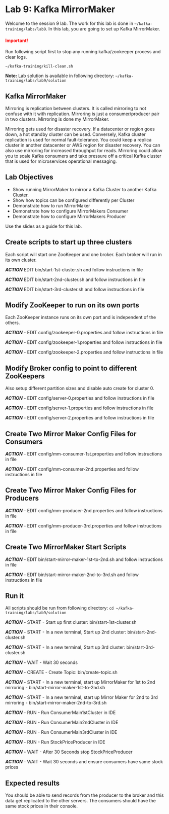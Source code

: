 # Lab 9: Kafka MirrorMaker

Welcome to the session 9 lab. The work for this lab is done in `~/kafka-training/labs/lab9`.
In this lab, you are going to set up Kafka MirrorMaker.


<h4><span style="color:red;">Important!</span></h4>

Run following script first to stop any running kafka/zookeeper process and clear logs.

`~/kafka-training/kill-clean.sh`

**Note:** Lab solution is available in following directory:
`~/kafka-training/labs/lab9/solution`


## Kafka MirrorMaker

Mirroring is replication between clusters. It is called mirroring to not confuse with it
with replication. Mirroring is just a consumer/producer pair in two clusters.
Mirroring is done my MirrorMaker.

Mirroring gets used for disaster recovery. If a datacenter or region goes down, a hot
standby cluster can be used. Conversely, Kafka cluster replication is used for normal
fault-tolerance.
You could keep a replica cluster in another datacenter or AWS region for disaster recovery.
You can also use mirroring for increased throughput for reads. Mirroring could allow you
to scale Kafka consumers and take pressure off a critical Kafka cluster that is used
for microservices operational messaging.

## Lab Objectives


* Show running MirrorMaker to mirror a Kafka Cluster to another Kafka Cluster.
* Show how topics can be configured differently per Cluster
* Demonstrate how to run MirrorMaker
* Demonstrate how to configure MirrorMakers Consumer
* Demonstrate how to configure MirrorMakers Producer

Use the slides as a guide for this lab.

## Create scripts to start up three clusters

Each script will start one ZooKeeper and one broker.
Each broker will run in its own cluster.


***ACTION*** EDIT bin/start-1st-cluster.sh and follow instructions in file

***ACTION*** EDIT bin/start-2nd-cluster.sh and follow instructions in file

***ACTION*** EDIT bin/start-3rd-cluster.sh and follow instructions in file


## Modify ZooKeeper to run on its own ports

Each ZooKeeper instance runs on its own port and is independent of the others.


***ACTION*** - EDIT config/zookeeper-0.properties and follow instructions in file

***ACTION*** - EDIT config/zookeeper-1.properties and follow instructions in file

***ACTION*** - EDIT config/zookeeper-2.properties and follow instructions in file


## Modify Broker config to point to different ZooKeepers
Also setup different partition sizes and disable auto create for cluster 0.


***ACTION*** - EDIT config/server-0.properties and follow instructions in file

***ACTION*** - EDIT config/server-1.properties and follow instructions in file

***ACTION*** - EDIT config/server-2.properties and follow instructions in file


## Create Two Mirror Maker Config Files for Consumers


***ACTION*** - EDIT config/mm-consumer-1st.properties and follow instructions in file

***ACTION*** - EDIT config/mm-consumer-2nd.properties and follow instructions in file

## Create Two Mirror Maker Config Files for Producers


***ACTION*** - EDIT config/mm-producer-2nd.properties and follow instructions in file

***ACTION*** - EDIT config/mm-producer-3rd.properties and follow instructions in file

## Create Two MirrorMaker Start Scripts


***ACTION*** - EDIT bin/start-mirror-maker-1st-to-2nd.sh and follow instructions in file

***ACTION*** - EDIT bin/start-mirror-maker-2nd-to-3rd.sh and follow instructions in file


## Run it

All scripts should be run from following directory:
`cd ~/kafka-training/labs/lab9/solution`

***ACTION*** - START - Start up first cluster: bin/start-1st-cluster.sh

***ACTION*** - START - In a new terminal, Start up 2nd cluster: bin/start-2nd-cluster.sh

***ACTION*** - START - In a new terminal, Start up 3rd cluster: bin/start-3rd-cluster.sh

***ACTION*** - WAIT - Wait 30 seconds

***ACTION*** - CREATE - Create Topic: bin/create-topic.sh


***ACTION*** - START - In a new terminal, start up MirrorMaker for 1st to 2nd mirroring - bin/start-mirror-maker-1st-to-2nd.sh

***ACTION*** - START - In a new terminal, start up Mirror Maker for 2nd to 3rd mirroring - bin/start-mirror-maker-2nd-to-3rd.sh


***ACTION*** - RUN - Run ConsumerMain1stCluster in IDE

***ACTION*** - RUN - Run ConsumerMain2ndCluster in IDE

***ACTION*** - RUN - Run ConsumerMain3rdCluster in IDE

***ACTION*** - RUN - Run StockPriceProducer in IDE

***ACTION*** - WAIT - After 30 Seconds stop StockPriceProducer

***ACTION*** - WAIT - Wait 30 seconds and ensure consumers have same stock prices

## Expected results
You should be able to send records from the producer to the broker and this data
get replicated to the other servers.
The consumers should have the same stock prices in their console.
